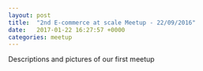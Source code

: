```yaml
---
layout: post
title:  "2nd E-commerce at scale Meetup - 22/09/2016"
date:   2017-01-22 16:27:57 +0000
categories: meetup
---
```

Descriptions and pictures of our first meetup
